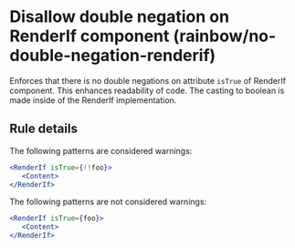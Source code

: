 # Disallow double negation on RenderIf component (rainbow/no-double-negation-renderif)

Enforces that there is no double negations on attribute `isTrue` of RenderIf component. This enhances readability of code. The casting to boolean is made inside of the RenderIf implementation.

## Rule details

The following patterns are considered warnings:

```jsx
<RenderIf isTrue={!!foo}>
   <Content>
</RenderIf>
```

The following patterns are not considered warnings:

```jsx
<RenderIf isTrue={foo}>
   <Content>
</RenderIf>
```

